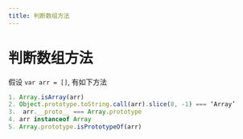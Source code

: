 ```yaml
---
title: 判断数组方法
---
```


# 判断数组方法

假设 `var arr = []`, 有如下方法

``` js
1. Array.isArray(arr)
2. Object.prototype.toString.call(arr).slice(8, -1) === ‘Array’
3.  arr.__proto__ === Array.prototype
4. arr instanceof Array
5. Array.prototype.isPrototypeOf(arr)

```